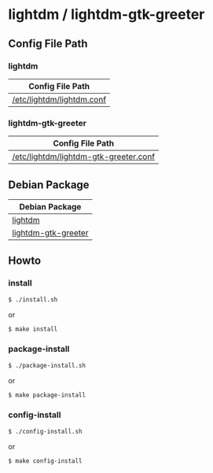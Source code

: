 
# lightdm / lightdm-gtk-greeter


## Config File Path


### lightdm

| Config File Path |
| --- |
| [/etc/lightdm/lightdm.conf](./asset/overlay/etc/lightdm/lightdm.conf) |


### lightdm-gtk-greeter

| Config File Path |
| --- |
| [/etc/lightdm/lightdm-gtk-greeter.conf](./asset/overlay/etc/lightdm/lightdm-gtk-greeter.conf) |


## Debian Package

| Debian Package |
| --- |
| [lightdm](https://packages.debian.org/sid/lightdm) |
| [lightdm-gtk-greeter](https://packages.debian.org/sid/lightdm-gtk-greeter) |


## Howto


### install

``` sh
$ ./install.sh
```

or

``` sh
$ make install
```


### package-install

``` sh
$ ./package-install.sh
```

or

``` sh
$ make package-install
```


### config-install

``` sh
$ ./config-install.sh
```

or

``` sh
$ make config-install
```
